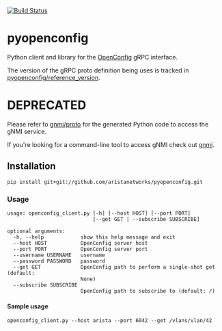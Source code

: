 [![Build Status](https://travis-ci.org/aristanetworks/pyopenconfig.svg?branch=master)](https://travis-ci.org/aristanetworks/pyopenconfig)

# pyopenconfig

Python client and library for the [OpenConfig](http://openconfig.net) gRPC interface.

The version of the gRPC proto definition being uses is tracked in [pyopenconfig/reference_version](pyopenconfig/reference_version).

# DEPRECATED

Please refer to [gnmi/proto](https://github.com/openconfig/gnmi/tree/master/proto/gnmi) for the generated Python code to access the gNMI service.

If you're looking for a command-line tool to access gNMI check out [gnmi](https://github.com/aristanetworks/goarista/tree/master/cmd/gnmi).

## Installation

```
pip install git+git://github.com/aristanetworks/pyopenconfig.git
```

### Usage
```
usage: openconfig_client.py [-h] [--host HOST] [--port PORT]
                            [--get GET | --subscribe SUBSCRIBE]

optional arguments:
  -h, --help            show this help message and exit
  --host HOST           OpenConfig server host
  --port PORT           OpenConfig server port
  --username USERNAME   username
  --password PASSWORD   password
  --get GET             OpenConfig path to perform a single-shot get (default:
                        None)
  --subscribe SUBSCRIBE
                        OpenConfig path to subscribe to (default: /)
```

#### Sample usage

```
openconfig_client.py --host arista --port 6042 --get /vlans/vlan/42
```
